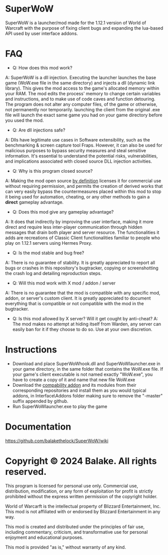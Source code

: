# SuperWoW
SuperWoW is a launcher/mod made for the 1.12.1 version of World of Warcraft with the purpose of fixing client bugs and expanding the lua-based API used by user interface addons.

# FAQ
- Q: How does this mod work?
  
A: SuperWoW is a dll injection. Executing the launcher launches the base game (WoW.exe file in the same directory) and injects a dll (dynamic link library). This gives the mod access to the game's allocated memory within your RAM. The mod edits the process' memory to change certain variables and instructions, and to make use of code caves and function detouring. The program does not alter any computer files, of the game or otherwise, not permanently nor temporarily. launching the client from the original .exe file will launch the exact same game you had on your game directory before you used the mod.


- Q: Are dll injections safe?
  
A: Dlls have legitimate use cases in Software extensibility, such as the benchmarking & screen capture tool Fraps. However, it can also be used for malicious purposes to bypass security measures and steal sensitive information. It's essential to understand the potential risks, vulnerabilities, and implications associated with closed source DLL injection activities.


- Q: Why is this program closed source?
  
A: Making the mod open source [by definition](https://opensource.org/osd) licenses it for commercial use without requiring permission, and permits the creation of derived works that can very easily bypass the countermeasures placed within this mod to stop it being used for automation, cheating, or any other methods to gain a **direct** gameplay advantage.


- Q: Does this mod give any gameplay advantage?
  
A: It does that indirectly by improving the user interface, making it more direct and require less inter-player communication through hidden messages that drain both player and server resource. The functionalities it adds are recreations of Classic Client functionalities familiar to people who play on 1.12.1 servers using Hermes Proxy.


- Q: Is the mod stable and bug free?

A: There is no guarantee of stability. It is greatly appreciated to report all bugs or crashes in this repository's bugtracker, copying or screenshotting the crash log and detailing reproduction steps.


- Q: Will this mod work with X mod / addon / server

A: There is no guarantee that the mod is compatible with any specific mod, addon, or server's custom client. It is greatly appreciated to document everything that is compatible or not compatible with the mod in the bugtracker.

- Q: Is this mod allowed by X server? Will it get cought by anti-cheat?
A: The mod makes no attempt at hiding itself from Warden, any server can easily ban for it if they choose to do so. Use at your own discretion.

# Instructions
- Download and place SuperWoWhook.dll and SuperWoWlauncher.exe in your game directory, in the same folder that contains the WoW.exe file. If your game's client executable is not named exactly "WoW.exe", you have to create a copy of it and name that new file WoW.exe
- Download the [compability addon](https://github.com/balakethelock/SuperAPI) and its modules from their corresponding repositories and install them as you would typical addons, in Interface\Addons folder making sure to remove the "-master" suffix appended by github.
- Run SuperWoWlauncher.exe to play the game

# Documentation
https://github.com/balakethelock/SuperWoW/wiki

# Copyright © 2024 Balake. All rights reserved.

This program is licensed for personal use only. Commercial
use, distribution, modification, or any form of exploitation
for profit is strictly prohibited without the express written
permission of the copyright holder.

World of Warcarft is the intellectual property of Blizzard
Entertainment, Inc. This mod is not affiliated with or
endorsed by Blizzard Entertainment in any way.

This mod is created and distributed under the principles of
fair use, including commentary, criticism, and transformative
use for personal enjoyment and educational purposes.

This mod is provided "as is," without warranty of any kind.
